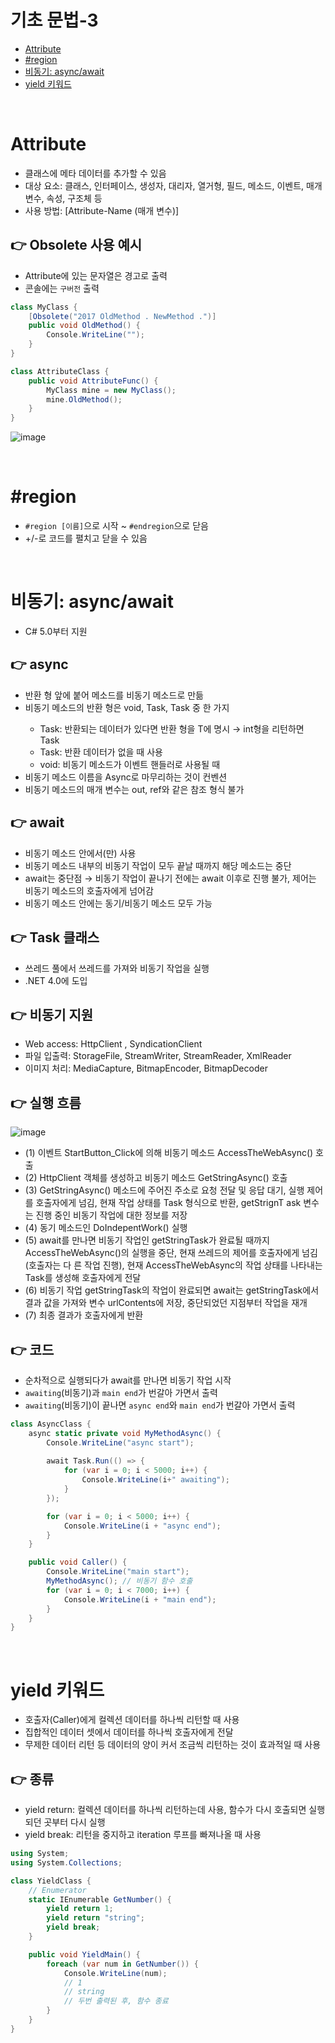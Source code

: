 # 기초 문법-3

* [Attribute](#attribute)
* [#region](#region)
* [비동기: async/await](#비동기-asyncawait)
* [yield 키워드](#yield-키워드)

<br>

# Attribute

* 클래스에 메타 데이터를 추가할 수 있음
* 대상 요소: 클래스, 인터페이스, 생성자, 대리자, 열거형, 필드, 메소드, 이벤트, 매개 변수, 속성, 구조체 등
* 사용 방법: [Attribute-Name (매개 변수)]

## 👉 Obsolete 사용 예시
* Attribute에 있는 문자열은 경고로 출력
* 콘솔에는 `구버전` 출력

```c#
class MyClass {
    [Obsolete("2017 OldMethod . NewMethod .")]
    public void OldMethod() {
        Console.WriteLine("");
    }
}

class AttributeClass {
    public void AttributeFunc() {
        MyClass mine = new MyClass();
        mine.OldMethod();
    }
}
```

![image](https://user-images.githubusercontent.com/38900338/148763241-88f040a0-6eb6-4864-bd85-2c9f7b6de18e.png)

<br>

# #region
* `#region [이름]`으로 시작 ~ `#endregion`으로 닫음
* +/-로 코드를 펼치고 닫을 수 있음

<br>

# 비동기: async/await 
* C# 5.0부터 지원

## 👉 async
* 반환 형 앞에 붙어 메소드를 비동기 메소드로 만듦
* 비동기 메소드의 반환 형은 void, Task, Task<T> 중 한 가지
    * Task<T>: 반환되는 데이터가 있다면 반환 형을 T에 명시 → int형을 리턴하면 Task<int>
    * Task: 반환 데이터가 없을 때 사용
    * void: 비동기 메소드가 이벤트 핸들러로 사용될 때
* 비동기 메소드 이름을 Async로 마무리하는 것이 컨벤션
* 비동기 메소드의 매개 변수는 out, ref와 같은 참조 형식 불가

## 👉 await
* 비동기 메소드 안에서(만) 사용
* 비동기 메소드 내부의 비동기 작업이 모두 끝날 때까지 해당 메소드는 중단
* await는 중단점 → 비동기 작업이 끝나기 전에는 await 이후로 진행 불가, 제어는 비동기 메소드의 호출자에게 넘어감
* 비동기 메소드 안에는 동기/비동기 메소드 모두 가능

## 👉 Task 클래스
* 쓰레드 풀에서 쓰레드를 가져와 비동기 작업을 실행
* .NET 4.0에 도입

## 👉 비동기 지원
* Web access: HttpClient , SyndicationClient
* 파일 입출력: StorageFile, StreamWriter, StreamReader, XmlReader
* 이미지 처리: MediaCapture, BitmapEncoder, BitmapDecoder

## 👉 실행 흐름

![image](https://user-images.githubusercontent.com/38900338/148763519-edd0fa1b-d541-4533-a378-9cb3183a31c0.png)

* (1) 이벤트 StartButton_Click에 의해 비동기 메소드 AccessTheWebAsync() 호출
* (2) HttpClient 객체를 생성하고 비동기 메소드 GetStringAsync() 호출
* (3) GetStringAsync() 메소드에 주어진 주소로 요청 전달 및 응답 대기, 실행 제어를 호출자에게 넘김, 현재 작업 상태를 Task<string> 형식으로 반환, getStrignT
ask 변수는 진행 중인 비동기 작업에 대한 정보를 저장
* (4) 동기 메소드인 DoIndepentWork() 실행
* (5) await를 만나면 비동기 작업인 getStringTask가 완료될 때까지 AccessTheWebAsync()의 실행을 중단, 현재 쓰레드의 제어를 호출자에게 넘김 (호출자는 다
른 작업 진행), 현재 AccessTheWebAsync의 작업 상태를 나타내는 Task<int>를 생성해 호출자에게 전달
* (6) 비동기 작업 getStringTask의 작업이 완료되면 await는 getStringTask에서 결과 값을 가져와 변수 urlContents에 저장, 중단되었던 지점부터 작업을 재개
* (7) 최종 결과가 호출자에게 반환

##  👉 코드
* 순차적으로 실행되다가 await를 만나면 비동기 작업 시작
* `awaiting`(비동기)과 `main end`가 번갈아 가면서 출력
* `awaiting`(비동기)이 끝나면 `async end`와 `main end`가 번갈아 가면서 출력

```c#
class AsyncClass {
    async static private void MyMethodAsync() {
        Console.WriteLine("async start");
        
        await Task.Run(() => {
            for (var i = 0; i < 5000; i++) {
                Console.WriteLine(i+" awaiting");
            }
        });

        for (var i = 0; i < 5000; i++) {
            Console.WriteLine(i + "async end");
        }
    }

    public void Caller() {
        Console.WriteLine("main start");
        MyMethodAsync(); // 비동기 함수 호출
        for (var i = 0; i < 7000; i++) {
            Console.WriteLine(i + "main end");
        }
    }
}
```

<br>

# yield 키워드

* 호출자(Caller)에게 컬렉션 데이터를 하나씩 리턴할 때 사용
* 집합적인 데이터 셋에서 데이터를 하나씩 호출자에게 전달
* 무제한 데이터 리턴 등 데이터의 양이 커서 조금씩 리턴하는 것이 효과적일 때 사용

## 👉 종류
* yield return: 컬렉션 데이터를 하나씩 리턴하는데 사용, 함수가 다시 호출되면 실행되던 곳부터 다시 실행
* yield break: 리턴을 중지하고 iteration 루프를 빠져나올 때 사용

```c#
using System;
using System.Collections;

class YieldClass {
    // Enumerator
    static IEnumerable GetNumber() {
        yield return 1; 
        yield return "string"; 
        yield break;
    }

    public void YieldMain() {
        foreach (var num in GetNumber()) {
            Console.WriteLine(num);
            // 1 
            // string 
            // 두번 출력된 후, 함수 종료
        }
    }
}
```